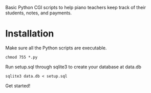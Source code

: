 Basic Python CGI scripts to help piano teachers keep track of their students, notes, and payments.

Installation
============
Make sure all the Python scripts are executable.

    chmod 755 *.py

Run setup.sql through sqlite3 to create your database at data.db

    sqlite3 data.db < setup.sql

Get started!
